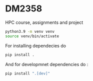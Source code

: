# DM2358
HPC course, assignments and project
```bash
python3.9 -m venv venv  
source venv/bin/activate
```

For installing dependecies do 

```bash
pip install .
```

And for developmnet dependencies do :
```bash
pip install ".[dev]"
```
